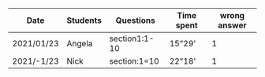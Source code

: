 
|Date|Students| Questions   | Time spent |wrong answer|
|---       |---     |---               |---         |---         |
|2021/01/23| Angela |section1:1-10     |15"29'      |1
|2021/-1/23| Nick   |section:1=10      |22"18'      |1